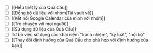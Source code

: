 - [ ] [[Hiểu triết lý của Quả Cầu]]
- [ ] [[Đồng bộ dữ liệu với nhóm|Tải vault về]]
- [ ] [[Kết nối Google Calendar của mình với nhóm]]
- [ ] [[Trò chuyện với mọi người]]
- [ ] [[Sử dụng dữ liệu của Quả Cầu]]
- [ ] Từ bỏ việc sử dụng các khái niệm "trách nhiệm", "kỷ luật", "nội bộ"
- [ ] [[Thay đổi định hướng của Quả Cầu cho phù hợp với định hướng của bạn]]